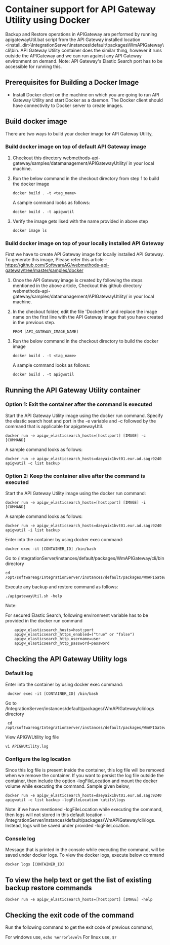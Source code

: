 # Container support for API Gateway Utility using Docker

Backup and Restore operations in APIGateway are performed by running apigatewayUtil.bat script from the API Gateway installed location <install_dir>\IntegrationServer\instances\default\packages\WmAPIGateway\cli\bin. API Gateway Utility container does the similar thing, however it runs outside the APIGateway and we can run against any API Gateway environment on demand. Note: API Gateway's Elastic Search port has to be accessible for running this.

## Prerequisites for Building a Docker Image

* Install Docker client on the machine on which you are going to run API Gateway Utility and start Docker as a daemon. The Docker client should have connectivity to Docker server to create images.

## Build docker image

There are two ways to build your docker image for API Gateway Utility,

### Build docker image on top of default API Gateway image

1. Checkout this directory webmethods-api-gateway/samples/datamanagement/APIGatewayUtility/ in your local machine.

2. Run the below command in the checkout directory from step 1 to build the docker image

    ``` docker build . -t <tag_name> ```
	
	A sample command looks as follows:
	
	``` docker build . -t apigwutil ```

2. Verify the image gets lised with the name provided in above step

	``` docker image ls ```
	
### Build docker image on top of your locally installed API Gateway

First we have to create API Gateway image for locally installed API Gateway. To generate this image, Please refer this article - https://github.com/SoftwareAG/webmethods-api-gateway/tree/master/samples/docker

1. Once the API Gateway image is created by following the steps mentioned in the above article, Checkout this github directory webmethods-api-gateway/samples/datamanagement/APIGatewayUtility/ in your local machine. 

2. In the checkout folder, edit the file 'Dockerfile' and replace the image name on the first line with the API Gateway image that you have created in the previous step.

	``` FROM [API_GATEWAY_IMAGE_NAME] ```
 
3. Run the below command in the checkout directory to build the docker image

    ``` docker build . -t <tag_name> ```
	
	A sample command looks as follows:
	
	``` docker build . -t apigwutil ```
	
	
## Running the API Gateway Utility container

### Option 1: Exit the container after the command is executed

Start the API Gateway Utility image using the docker run command. Specify the elastic search host and port in the -e variable and -c followed by the command that is applicable for apigatewayUtil.

   ``` docker run -e apigw_elasticsearch_hosts=[host:port] [IMAGE] -c [COMMAND] ```
	
A sample command looks as follows:

   ```docker run -e apigw_elasticsearch_hosts=daeyaix1bvt01.eur.ad.sag:9240 apigwutil -c list backup```
	
### Option 2: Keep the container alive after the command is executed

Start the API Gateway Utility image using the docker run command:

    docker run -e apigw_elasticsearch_hosts=[host:port] [IMAGE] -i [COMMAND]
	
A sample command looks as follows:

    docker run -e apigw_elasticsearch_hosts=daeyaix1bvt01.eur.ad.sag:9240 apigwutil -i list backup
	
Enter into the container by using docker exec command:

	docker exec -it [CONTAINER_ID] /bin/bash
	
Go to /IntegrationServer/instances/default/packages/WmAPIGateway/cli/bin directory

	cd /opt/softwareag/IntegrationServer/instances/default/packages/WmAPIGateway/cli/bin
	
Execute any backup and restore command as follows:

	./apigatewayUtil.sh -help
Note: 

For secured Elastic Search, following environment variable has to be provided in the docker run command

        apigw_elasticsearch_hosts=host:port
	    apigw_elasticsearch_https_enabled=("true" or "false")
	    apigw_elasticsearch_http_username=user
	    apigw_elasticsearch_http_password=password
		
## Checking the API Gateway Utility logs

### Default log

Enter into the container by using docker exec command:

	 docker exec -it [CONTAINER_ID] /bin/bash
	
Go to /IntegrationServer/instances/default/packages/WmAPIGateway/cli/logs directory

	 cd /opt/softwareag/IntegrationServer/instances/default/packages/WmAPIGateway/cli/logs

View APIGWUtility log file

	vi APIGWUtility.log

### Configure the log location	

Since this log file is present inside the container, this log file will be removed when we remove the container. If you want to persist the log file outside the container, then include the option -logFileLocation and mount the docker volume while executing the command. Sample given below,

	docker run -e apigw_elasticsearch_hosts=daeyaix1bvt01.eur.ad.sag:9240 apigwutil -c list backup -logFileLocation \utils\logs
	
Note: if we have mentioned -logFileLocation while executing the command, then logs will not stored in this default location - /IntegrationServer/instances/default/packages/WmAPIGateway/cli/logs. Instead, logs will be saved under provided -logFileLocation.

### Console log

Message that is printed in the console while executing the command, will be saved under docker logs. To view the docker logs, execute below command

	docker logs [CONTAINER_ID]

## To view the help text or get the list of existing backup restore commands 

	docker run -e apigw_elasticsearch_hosts=[host:port] [IMAGE] -help

## Checking the exit code of the command

Run the following command to get the exit code of previous command,

For windows use, ``` echo %errorlevel% ```
For linux use,   ``` $? ```
